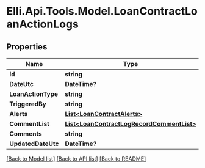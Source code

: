 # Elli.Api.Tools.Model.LoanContractLoanActionLogs
## Properties

Name | Type | Description | Notes
------------ | ------------- | ------------- | -------------
**Id** | **string** |  | [optional] 
**DateUtc** | **DateTime?** |  | [optional] 
**LoanActionType** | **string** |  | [optional] 
**TriggeredBy** | **string** |  | [optional] 
**Alerts** | [**List&lt;LoanContractAlerts&gt;**](LoanContractAlerts.md) |  | [optional] 
**CommentList** | [**List&lt;LoanContractLogRecordCommentList&gt;**](LoanContractLogRecordCommentList.md) |  | [optional] 
**Comments** | **string** |  | [optional] 
**UpdatedDateUtc** | **DateTime?** |  | [optional] 

[[Back to Model list]](../README.md#documentation-for-models) [[Back to API list]](../README.md#documentation-for-api-endpoints) [[Back to README]](../README.md)

